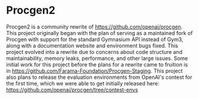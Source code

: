 # Procgen2

Procgen2 is a community rewrite of https://github.com/openai/procgen. This project originally began with the plan of serving as a maintained fork of Procgen with support for the standard Gymnasium API instead of Gym3, along with a documentation website and environment bugs fixed. This project evolved into a rewrite due to concerns about code structure and maintainability, memory leaks, performance, and other large issues. Some initial work for this project before the plans for a rewrite came to fruition is in https://github.com/Farama-Foundation/Procgen-Staging. This project also plans to release the evaluation environments from OpenAI's contest for the first time, which we were able to get initially released here: https://github.com/openai/procgen/tree/contest-envs


